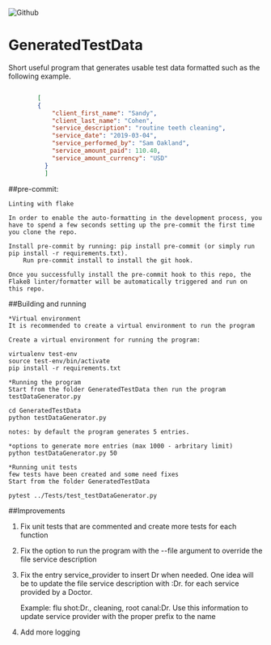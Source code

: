 ![Github](https://img.shields.io/badge/python-3.8-green.svg?style=flat-square&logo=python&colorB=blue)
# GeneratedTestData
Short useful program that generates usable test data formatted such as the following example.
```json

      	[
      	{
      		"client_first_name": "Sandy",
      		"client_last_name": "Cohen",
      		"service_description": "routine teeth cleaning",
      		"service_date": "2019-03-04",
      		"service_performed_by": "Sam Oakland",
      		"service_amount_paid": 110.40,
      		"service_amount_currency": "USD"
          }
          ]
```
##pre-commit:
    
    Linting with flake
    
    In order to enable the auto-formatting in the development process, you have to spend a few seconds setting up the pre-commit the first time you clone the repo.
    
    Install pre-commit by running: pip install pre-commit (or simply run pip install -r requirements.txt).
        Run pre-commit install to install the git hook.
    
    Once you successfully install the pre-commit hook to this repo, the Flake8 linter/formatter will be automatically triggered and run on this repo.

##Building and running
    
    *Virtual environment
    It is recommended to create a virtual environment to run the program
    
    Create a virtual environment for running the program:
    
    virtualenv test-env
    source test-env/bin/activate
    pip install -r requirements.txt
    
    *Running the program
    Start from the folder GeneratedTestData then run the program testDataGenerator.py

    cd GeneratedTestData
    python testDataGenerator.py

    notes: by default the program generates 5 entries.

    *options to generate more entries (max 1000 - arbritary limit) 
    python testDataGenerator.py 50
    
    *Running unit tests
    few tests have been created and some need fixes
    Start from the folder GeneratedTestData
    
    pytest ../Tests/test_testDataGenerator.py
    
##Improvements

1. Fix unit tests that are commented and create more tests for each function
2. Fix the option to run the program with the --file argument to override the file service description
3. Fix the entry service_provider to insert Dr when needed. One idea will be to update the file service description with :Dr. for each service provided by a Doctor.

    Example: flu shot:Dr., cleaning, root canal:Dr.
    Use this information to update service provider with the proper prefix to the name 
4. Add more logging